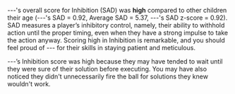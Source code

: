 ---'s overall score for Inhibition (SAD) was **high** compared to other children their age (---'s SAD = 0.92, Average SAD = 5.37, ---'s SAD z-score = 0.92). SAD measures a player’s inhibitory control,  namely, their ability to withhold action until the proper timing, even when they have a strong impulse to take the action anyway. Scoring high in Inhibition is remarkable, and you should feel proud of --- for their skills in staying patient and meticulous. 

---’s Inhibition score was high because they may have tended to wait until they were sure of their solution before executing. You may have also noticed they didn't unnecessarily fire the ball for solutions they knew wouldn't work.